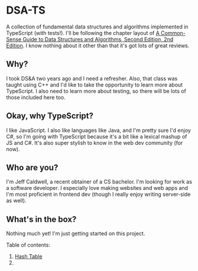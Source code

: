 # DSA-TS

A collection of fundamental data structures and algorithms implemented in TypeScript (with tests!). I'll be following the chapter layout of [A Common-Sense Guide to Data Structures and Algorithms, Second Edition, 2nd Edition](https://pragprog.com/titles/jwdsal2/a-common-sense-guide-to-data-structures-and-algorithms-second-edition/). I know nothing about it other than that it's got lots of great reviews.

## Why?

I took DS&A two years ago and I need a refresher. Also, that class was taught using C++ and I'd like to take the opportunity to learn more about TypeScript. I also need to learn more about testing, so there will be lots of those included here too.

## Okay, why TypeScript?

I like JavaScript. I also like languages like Java, and I'm pretty sure I'd enjoy C#, so I'm going with TypeScript because it's a bit like a lexical mashup of JS and C#. It's also super stylish to know in the web dev community (for now).

## Who are you?

I'm Jeff Caldwell, a recent obtainer of a CS bachelor. I'm looking for work as a software developer. I especially love making websites and web apps and I'm most proficient in frontend dev (though I really enjoy writing server-side as well).

## What's in the box?

Nothing much yet! I'm just getting started on this project.

Table of contents:
1. [Hash Table](./HashTable/README.md)
2. 